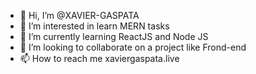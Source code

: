 - 👋 Hi, I’m @XAVIER-GASPATA
- 👀 I’m interested in learn MERN tasks
- 🌱 I’m currently learning ReactJS and Node JS
- 💞️ I’m looking to collaborate on a project like Frond-end
- 📫 How to reach me xaviergaspata.live

<!---
xavii07/xavii07 is a ✨ special ✨ repository because its `README.md` (this file) appears on your GitHub profile.
You can click the Preview link to take a look at your changes.
--->

